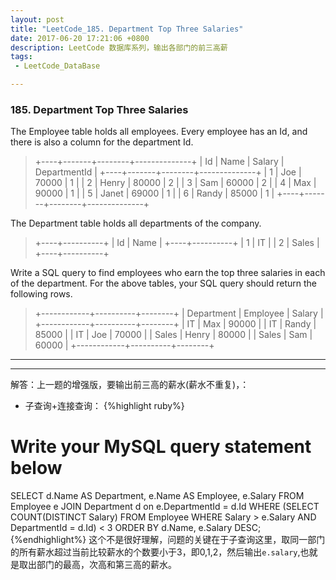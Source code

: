 ```yaml
---
layout: post
title: "LeetCode_185. Department Top Three Salaries"
date: 2017-06-20 17:21:06 +0800
description: LeetCode 数据库系列，输出各部门的前三高薪
tags: 
 - LeetCode_DataBase

---
```

### 185. Department Top Three Salaries
The Employee table holds all employees. Every employee has an Id, and there is also a column for the department Id.

>+----+-------+--------+--------------+
| Id | Name  | Salary | DepartmentId |
+----+-------+--------+--------------+
| 1  | Joe   | 70000  | 1            |
| 2  | Henry | 80000  | 2            |
| 3  | Sam   | 60000  | 2            |
| 4  | Max   | 90000  | 1            |
| 5  | Janet | 69000  | 1            |
| 6  | Randy | 85000  | 1            |
+----+-------+--------+--------------+

The Department table holds all departments of the company.

>+----+----------+
| Id | Name     |
+----+----------+
| 1  | IT       |
| 2  | Sales    |
+----+----------+

Write a SQL query to find employees who earn the top three salaries in each of the department. For the above tables, your SQL query should return the following rows.
>+------------+----------+--------+
| Department | Employee | Salary |
+------------+----------+--------+
| IT         | Max      | 90000  |
| IT         | Randy    | 85000  |
| IT         | Joe      | 70000  |
| Sales      | Henry    | 80000  |
| Sales      | Sam      | 60000  |
+------------+----------+--------+

---
---

解答：上一题的增强版，要输出前三高的薪水(薪水不重复)，：
- 子查询+连接查询：
{%highlight ruby%}
# Write your MySQL query statement below
SELECT d.Name AS Department, e.Name AS Employee, e.Salary FROM Employee e
JOIN Department d on e.DepartmentId = d.Id
WHERE (SELECT COUNT(DISTINCT Salary) FROM Employee WHERE Salary > e.Salary
AND DepartmentId = d.Id) < 3 ORDER BY d.Name, e.Salary DESC;
{%endhighlight%}
这个不是很好理解，问题的关键在于子查询这里，取同一部门的所有薪水超过当前比较薪水的个数要小于3，即0,1,2，然后输出`e.salary`,也就是取出部门的最高，次高和第三高的薪水。